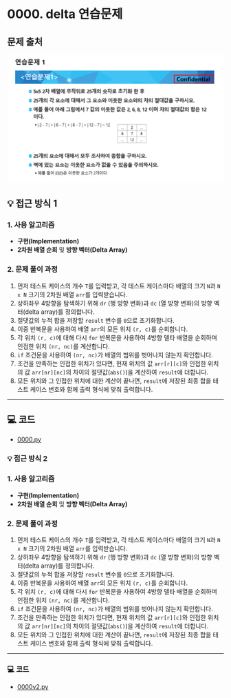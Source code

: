 # 0000. delta 연습문제

## 문제 출처

![문제](../../images/03-delta.png)

## 💡 접근 방식 1

### 1. 사용 알고리즘
* **구현(Implementation)**
* **2차원 배열 순회** 및 **방향 벡터(Delta Array)**

### 2. 문제 풀이 과정
1.  먼저 테스트 케이스의 개수 `T`를 입력받고, 각 테스트 케이스마다 배열의 크기 `N`과 `N x N` 크기의 2차원 배열 `arr`를 입력받습니다.
2.  상하좌우 4방향을 탐색하기 위해 `dr` (행 방향 변화)과 `dc` (열 방향 변화)의 방향 벡터(delta array)를 정의합니다.
3.  절댓값의 누적 합을 저장할 `result` 변수를 `0`으로 초기화합니다.
4.  이중 반복문을 사용하여 배열 `arr`의 모든 위치 `(r, c)`를 순회합니다.
5.  각 위치 `(r, c)`에 대해 다시 `for` 반복문을 사용하여 4방향 델타 배열을 순회하며 인접한 위치 `(nr, nc)`를 계산합니다.
6.  `if` 조건문을 사용하여 `(nr, nc)`가 배열의 범위를 벗어나지 않는지 확인합니다.
7.  조건을 만족하는 인접한 위치가 있다면, 현재 위치의 값 `arr[r][c]`와 인접한 위치의 값 `arr[nr][nc]`의 차이의 절댓값(`abs()`)을 계산하여 `result`에 더합니다.
8.  모든 위치와 그 인접한 위치에 대한 계산이 끝나면, `result`에 저장된 최종 합을 테스트 케이스 번호와 함께 출력 형식에 맞춰 출력합니다.

---

## 💻 코드
* [0000.py](0000.py)



### 💡 접근 방식 2

### 1. 사용 알고리즘
* **구현(Implementation)**
* **2차원 배열 순회** 및 **방향 벡터(Delta Array)**

### 2. 문제 풀이 과정
1.  먼저 테스트 케이스의 개수 `T`를 입력받고, 각 테스트 케이스마다 배열의 크기 `N`과 `N x N` 크기의 2차원 배열 `arr`를 입력받습니다.
2.  상하좌우 4방향을 탐색하기 위해 `dr` (행 방향 변화)과 `dc` (열 방향 변화)의 방향 벡터(delta array)를 정의합니다.
3.  절댓값의 누적 합을 저장할 `result` 변수를 `0`으로 초기화합니다.
4.  이중 반복문을 사용하여 배열 `arr`의 모든 위치 `(r, c)`를 순회합니다.
5.  각 위치 `(r, c)`에 대해 다시 `for` 반복문을 사용하여 4방향 델타 배열을 순회하며 인접한 위치 `(nr, nc)`를 계산합니다.
6.  `if` 조건문을 사용하여 `(nr, nc)`가 배열의 범위를 벗어나지 않는지 확인합니다.
7.  조건을 만족하는 인접한 위치가 있다면, 현재 위치의 값 `arr[r][c]`와 인접한 위치의 값 `arr[nr][nc]`의 차이의 절댓값(`abs()`)을 계산하여 `result`에 더합니다.
8.  모든 위치와 그 인접한 위치에 대한 계산이 끝나면, `result`에 저장된 최종 합을 테스트 케이스 번호와 함께 출력 형식에 맞춰 출력합니다.

---

### 💻 코드
* [0000v2.py](0000v2.py)